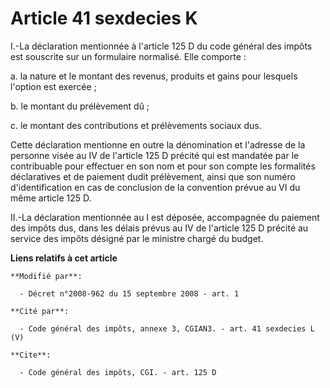 # Article 41 sexdecies K

I.-La déclaration mentionnée à l'article 125 D du code général des impôts est souscrite sur un formulaire normalisé. Elle
comporte : 

a. la nature et le montant des revenus, produits et gains pour lesquels l'option est exercée ; 

b. le montant du prélèvement dû ; 

c. le montant des contributions et prélèvements sociaux dus. 

Cette déclaration mentionne en outre la dénomination et l'adresse de la personne visée au IV de l'article 125 D précité qui
est mandatée par le contribuable pour effectuer en son nom et pour son compte les formalités déclaratives et de paiement
dudit prélèvement, ainsi que son numéro d'identification en cas de conclusion de la convention prévue au VI du même article
125 D. 

II.-La déclaration mentionnée au I est déposée, accompagnée du paiement des impôts dus, dans les délais prévus au IV de
l'article 125 D précité au service des impôts désigné par le ministre chargé du budget.

**Liens relatifs à cet article**

	**Modifié par**:

	  - Décret n°2008-962 du 15 septembre 2008 - art. 1

	**Cité par**:

	  - Code général des impôts, annexe 3, CGIAN3. - art. 41 sexdecies L (V)

	**Cite**:

	  - Code général des impôts, CGI. - art. 125 D

